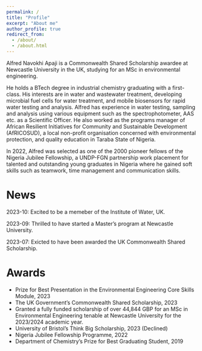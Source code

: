 ```yaml
---
permalink: /
title: "Profile"
excerpt: "About me"
author_profile: true
redirect_from: 
  - /about/
  - /about.html
---
```


Alfred Navokhi Apaji is a Commonwealth Shared Scholarship awardee at Newcastle University in the UK, studying for an MSc in environmental engineering.

He holds a BTech degree in industrial chemistry graduating with a first-class. His interests are in water and wastewater treatment, developing microbial fuel cells for water treatment, and mobile biosensors for rapid water testing and analysis. Alfred has experience in water testing, sampling and analysis using various equipment such as the spectrophotometer, AAS etc. as a Scientific Officer. He also worked as the programs manager of African Resilient Initiatives for Community and Sustainable Development (AfRICOSUD), a local non-profit organisation concerned with environmental protection, and quality education in Taraba State of Nigeria.

In 2022, Alfred was selected as one of the 2000 pioneer fellows of the Nigeria Jubilee Fellowship, a UNDP-FGN partnership work placement for talented and outstanding young graduates in Nigeria where he gained soft skills such as teamwork, time management and communication skills. 


News
======
2023-10:      Excited to be a memeber of the Institute of Water, UK.

2023-09:      Thrilled to have started a Master’s program at Newcastle University.

2023-07:      Exicted to have been awarded the UK Commonwealth Shared Scholarship.



Awards
======
*   Prize for Best Presentation in the Environmental Engineering Core Skills Module, 2023
*   The UK Government’s Commonwealth Shared Scholarship, 2023
*   Granted a fully funded scholarship of over 44,844 GBP for an MSc in Environmental Engineering tenable at Newcastle University for the 2023/2024   academic year.
*   University of Bristol’s Think Big Scholarship, 2023 (Declined)
*   Nigeria Jubilee Fellowship Programme, 2022
*   Department of Chemistry’s Prize for Best Graduating Student, 2019
